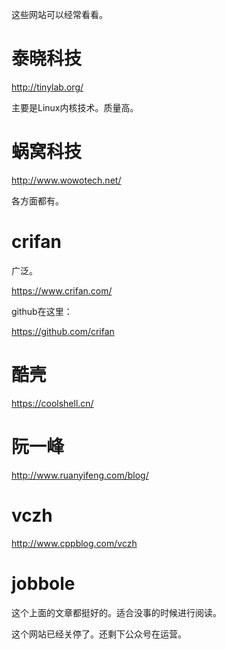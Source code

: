 这些网站可以经常看看。



# 泰晓科技

http://tinylab.org/

主要是Linux内核技术。质量高。

# 蜗窝科技

http://www.wowotech.net/

各方面都有。

# crifan

广泛。

https://www.crifan.com/

github在这里：

https://github.com/crifan

# 酷壳

https://coolshell.cn/



# 阮一峰

http://www.ruanyifeng.com/blog/



# vczh

http://www.cppblog.com/vczh



# jobbole

这个上面的文章都挺好的。适合没事的时候进行阅读。

这个网站已经关停了。还剩下公众号在运营。



